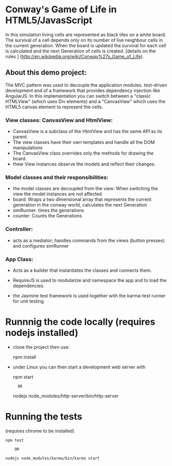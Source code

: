 
# Conway's Game of Life in HTML5/JavasScript


In this simulation living cells are represented as black tiles on a white board.   
The survival of a cell depends only on its number of live neighbour cells in the current generation.
When the board is updated the survival for each cell is calculated and the next Generation of cells is created. 
 [details on the rules ] (http://en.wikipedia.org/wiki/Conway%27s_Game_of_Life).
 
 
## About this demo project:

The MVC pattern was used to decouple the application modules. 
test-driven development and of a framework that provides dependency injection like AngularJS.
In this implementation you can switch between a "classic HTMLView" (which uses Div elements) and a "CanvasView" which uses the HTML5 canvas element to represent the cells.



### View classes: CanvasView and HtmlView:
* CanvasView is a subclass of the HtmlView and has the same API as its parent. 
* The view classes have their own templates and handle all the DOM manipulations
* The CanvasView class overrides only the methods for drawing the board.
* thew View instances observe the models and reflect their changes. 
 
    
### Model classes and their responsibilities:
* the model classes are decoupled from the view: When switching the view the model instances are not affected
* board: Wraps a two dimensional array that represents the current generation in the conway world, calculates the next Generation
* simRunner: times the generations 
* counter: Counts the Generations


### Controller:
* acts as a mediator; handles commands from the views (button presses) and configures simRunner

### App Class:
* Acts as a builder that instantiates the classes and connects them.

* RequireJS is used to modularize and namespace the app and to load the dependencies.
* the Jasmine test framework is used together with the karma-test runner for unit testing


# Runnnig the code locally  (requires nodejs installed)

* clone the project then use:


    npm install

 

* under Linux you can then start a development web server with                                                         



    npm start
    
        OR
 
    nodejs node_modules/http-server/bin/http-server
 
        
# Running the tests
 (requires chrome to be installed)
      
      
    npm test
    
        OR       
    
    nodejs node_modules/karma/bin/karma start
        
        

    


